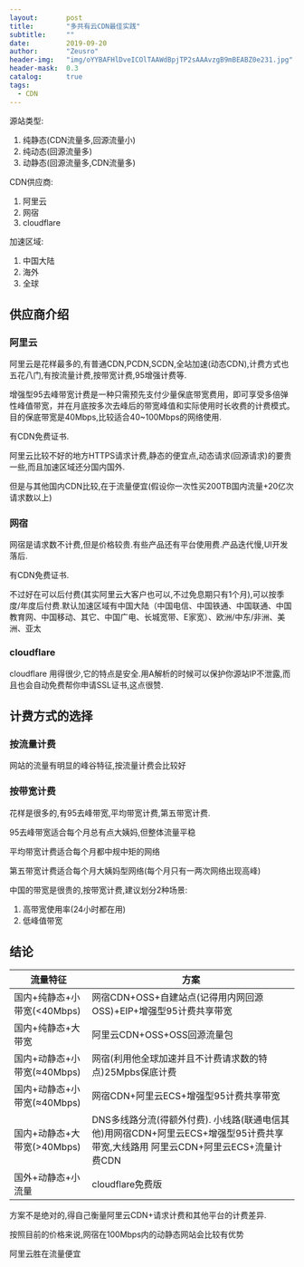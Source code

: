 ```yaml
---
layout:       post
title:        "多共有云CDN最佳实践"
subtitle:     ""
date:         2019-09-20
author:       "Zeusro"
header-img:   "img/oYYBAFHlDveICOlTAAWdBpjTP2sAAAvzgB9mBEABZ0e231.jpg"
header-mask:  0.3
catalog:      true
tags:
  - CDN
---
```


源站类型:
1. 纯静态(CDN流量多,回源流量小)
2. 纯动态(回源流量多)
2. 动静态(回源流量多,CDN流量多)

CDN供应商:
1. 阿里云
2. 网宿
3. cloudflare

加速区域:
1. 中国大陆
2. 海外
3. 全球

## 供应商介绍

### 阿里云 

阿里云是花样最多的,有普通CDN,PCDN,SCDN,全站加速(动态CDN),计费方式也五花八门,有按流量计费,按带宽计费,95增强计费等.

增强型95去峰带宽计费是一种只需预先支付少量保底带宽费用，即可享受多倍弹性峰值带宽，并在月底按多次去峰后的带宽峰值和实际使用时长收费的计费模式。目的保底带宽是40Mbps,比较适合40~100Mbps的网络使用.

有CDN免费证书.

阿里云比较不好的地方HTTPS请求计费,静态的便宜点,动态请求(回源请求)的要贵一些,而且加速区域还分国内国外.

但是与其他国内CDN比较,在于流量便宜(假设你一次性买200TB国内流量+20亿次请求数以上)

### 网宿

网宿是请求数不计费,但是价格较贵.有些产品还有平台使用费.产品迭代慢,UI开发落后.

有CDN免费证书.

不过好在可以后付费(其实阿里云大客户也可以,不过免息期只有1个月),可以按季度/年度后付费.默认加速区域有中国大陆（中国电信、中国铁通、中国联通、中国教育网、中国移动、其它、中国广电、长城宽带、E家宽）、欧洲/中东/非洲、美洲、亚太


### cloudflare

cloudflare 用得很少,它的特点是安全.用A解析的时候可以保护你源站IP不泄露,而且也会自动免费帮你申请SSL证书,这点很赞.

## 计费方式的选择

### 按流量计费

网站的流量有明显的峰谷特征,按流量计费会比较好

### 按带宽计费

花样是很多的,有95去峰带宽,平均带宽计费,第五带宽计费.

95去峰带宽适合每个月总有点大姨妈,但整体流量平稳

平均带宽计费适合每个月都中规中矩的网络

第五带宽计费适合每个月大姨妈型网络(每个月只有一两次网络出现高峰)

中国的带宽是很贵的,按带宽计费,建议划分2种场景:
1. 高带宽使用率(24小时都在用)
2. 低峰值带宽

## 结论

流量特征 | 方案
------- | ------- 
国内+纯静态+小带宽(<40Mbps) |网宿CDN+OSS+自建站点(记得用内网回源OSS)+EIP+增强型95计费共享带宽
国内+纯静态+大带宽| 阿里云CDN+OSS+OSS回源流量包
国内+动静态+小带宽(≈40Mbps)|网宿(利用他全球加速并且不计费请求数的特点)25Mpbs保底计费
国内+动静态+小带宽(≈40Mbps) |网宿CDN+阿里云ECS+增强型95计费共享带宽
国内+动静态+大带宽(>40Mbps)|DNS多线路分流(得额外付费). 小线路(联通电信其他)用网宿CDN+阿里云ECS+增强型95计费共享带宽,大线路用 阿里云CDN+阿里云ECS+流量计费CDN
国外+动静态+小流量|cloudflare免费版

方案不是绝对的,得自己衡量阿里云CDN+请求计费和其他平台的计费差异.

按照目前的价格来说,网宿在100Mbps内的动静态网站会比较有优势

阿里云胜在流量便宜

